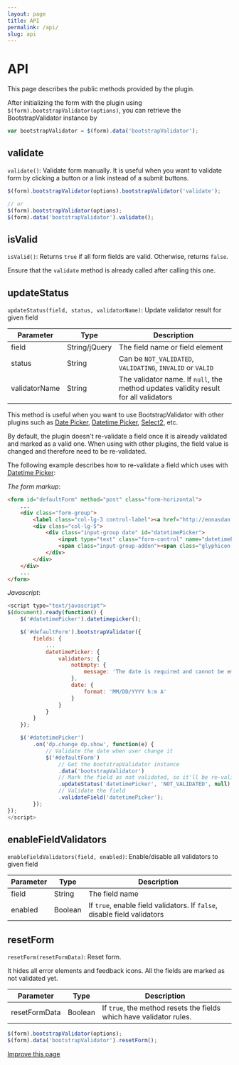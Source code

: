 ```yaml
---
layout: page
title: API
permalink: /api/
slug: api
---
```


# API

This page describes the public methods provided by the plugin.

After initializing the form with the plugin using ```$(form).bootstrapValidator(options)```, you can retrieve the BootstrapValidator instance by

```javascript
var bootstrapValidator = $(form).data('bootstrapValidator');
```

## validate

```validate()```: Validate form manually. It is useful when you want to validate form by clicking a button or a link instead of a submit buttons.

```javascript
$(form).bootstrapValidator(options).bootstrapValidator('validate');

// or
$(form).bootstrapValidator(options);
$(form).data('bootstrapValidator').validate();
```

## isValid

```isValid()```: Returns ```true``` if all form fields are valid. Otherwise, returns ```false```.

Ensure that the ```validate``` method is already called after calling this one.

## updateStatus

```updateStatus(field, status, validatorName)```: Update validator result for given field

Parameter     | Type          | Description
--------------|---------------|------------
field         | String/jQuery | The field name or field element
status        | String        | Can be ```NOT_VALIDATED```, ```VALIDATING```, ```INVALID``` or ```VALID```
validatorName | String        | The validator name. If ```null```, the method updates validity result for all validators

This method is useful when you want to use BootstrapValidator with other plugins such as [Date Picker](http://eternicode.github.io/bootstrap-datepicker/),
[Datetime Picker](http://eonasdan.github.io/bootstrap-datetimepicker/), [Select2](http://ivaynberg.github.io/select2/), etc.

By default, the plugin doesn't re-validate a field once it is already validated and marked as a valid one. When using with other plugins,
the field value is changed and therefore need to be re-validated.

The following example describes how to re-validate a field which uses with [Datetime Picker](http://eonasdan.github.io/bootstrap-datetimepicker/):

_The form markup_:

```html
<form id="defaultForm" method="post" class="form-horizontal">
    ...
    <div class="form-group">
        <label class="col-lg-3 control-label"><a href="http://eonasdan.github.io/bootstrap-datetimepicker/">DateTime Picker</a></label>
        <div class="col-lg-5">
            <div class="input-group date" id="datetimePicker">
                <input type="text" class="form-control" name="datetimePicker" />
                <span class="input-group-addon"><span class="glyphicon glyphicon-calendar"></span></span>
            </div>
        </div>
    </div>
    ...
</form>
```

_Javascript_:

```javascript
<script type="text/javascript">
$(document).ready(function() {
    $('#datetimePicker').datetimepicker();

    $('#defaultForm').bootstrapValidator({
        fields: {
            ...
            datetimePicker: {
                validators: {
                    notEmpty: {
                        message: 'The date is required and cannot be empty'
                    },
                    date: {
                        format: 'MM/DD/YYYY h:m A'
                    }
                }
            }
        }
    });

    $('#datetimePicker')
        .on('dp.change dp.show', function(e) {
            // Validate the date when user change it
            $('#defaultForm')
                // Get the bootstrapValidator instance
                .data('bootstrapValidator')
                // Mark the field as not validated, so it'll be re-validated when the user change date
                .updateStatus('datetimePicker', 'NOT_VALIDATED', null)
                // Validate the field
                .validateField('datetimePicker');
        });
});
</script>
```

## enableFieldValidators

```enableFieldValidators(field, enabled)```: Enable/disable all validators to given field

Parameter | Type    | Description
----------|---------|------------
field     | String  | The field name
enabled   | Boolean | If ```true```, enable field validators. If ```false```, disable field validators

## resetForm

```resetForm(resetFormData)```: Reset form.

It hides all error elements and feedback icons. All the fields are marked as not validated yet.

Parameter     | Type    | Description
--------------|---------|------------
resetFormData | Boolean | If ```true```, the method resets the fields which have validator rules.

```javascript
$(form).bootstrapValidator(options);
$(form).data('bootstrapValidator').resetForm();
```

<a href="{{ site.repository.docs_edit }}/api.md" class="btn btn-info">Improve this page</a>
